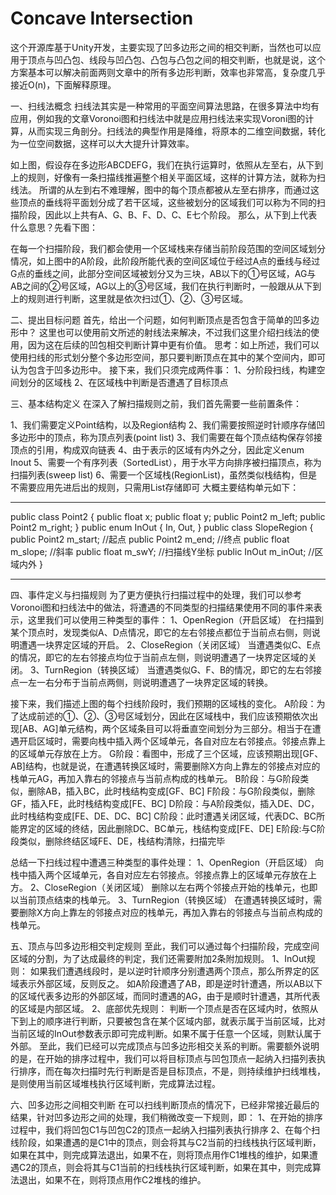 # Concave Intersection
这个开源库基于Unity开发，主要实现了凹多边形之间的相交判断，当然也可以应用于顶点与凹凸包、线段与凹凸包、凸包与凸包之间的相交判断，也就是说，这个方案基本可以解决前面两则文章中的所有多边形判断，效率也非常高，复杂度几乎接近O(n)，下面解释原理。

一、扫线法概念
扫线法其实是一种常用的平面空间算法思路，在很多算法中均有应用，例如我的文章Voronoi图和扫线法中就是应用扫线法来实现Voroni图的计算，从而实现三角剖分。扫线法的典型作用是降维，将原本的二维空间数据，转化为一位空间数据，这样可以大大提升计算效率。



如上图，假设存在多边形ABCDEFG，我们在执行运算时，依照从左至右，从下到上的规则，好像有一条扫描线推遍整个相关平面区域，这样的计算方法，就称为扫线法。
所谓的从左到右不难理解，图中的每个顶点都被从左至右排序，而通过这些顶点的垂线将平面划分成了若干区域，这些被划分的区域我们可以称为不同的扫描阶段，因此以上共有A、G、B、F、D、C、E七个阶段。
那么，从下到上代表什么意思？先看下图：


在每一个扫描阶段，我们都会使用一个区域栈来存储当前阶段范围的空间区域划分情况，如上图中的A阶段，此阶段所能代表的空间区域位于经过A点的垂线与经过G点的垂线之间，此部分空间区域被划分又为三块，AB以下的①号区域，AG与AB之间的②号区域，AG以上的③号区域，我们在执行判断时，一般跟从从下到上的规则进行判断，这里就是依次扫过①、②、③号区域。

二、提出目标问题
首先，给出一个问题，如何判断顶点是否包含于简单的凹多边形中？
这里也可以使用前文所述的射线法来解决，不过我们这里介绍扫线法的使用，因为这在后续的凹包相交判断计算中更有价值。
思考：如上所述，我们可以使用扫线的形式划分整个多边形空间，那只要判断顶点在其中的某个空间内，即可认为包含于凹多边形中。
接下来，我们只须完成两件事：
1、分阶段扫线，构建空间划分的区域栈
2、在区域栈中判断是否遭遇了目标顶点

三、基本结构定义
在深入了解扫描规则之前，我们首先需要一些前置条件：

1、我们需要定义Point结构，以及Region结构
2、我们需要按照逆时针顺序存储凹多边形中的顶点，称为顶点列表(point list)
3、我们需要在每个顶点结构保存邻接顶点的引用，构成双向链表
4、由于表示的区域有内外之分，因此定义enum Inout
5、需要一个有序列表（SortedList），用于水平方向排序被扫描顶点，称为扫描列表(sweep list)
6、需要一个区域栈(RegionList)，虽然类似栈结构，但是不需要应用先进后出的规则，只需用List存储即可
大概主要结构单元如下：

---

public class Point2
{
    public float x;
    public float y;
    public Point2 m_left;
    public Point2 m_right;
}
public enum InOut
{
        In,
        Out,
}
public class SlopeRegion
{
        public Point2 m_start;    //起点
        public Point2 m_end;      //终点
        public float m_slope;     //斜率
        public float m_swY;       //扫描线Y坐标
        public InOut m_inOut;     //区域内外
}

---

四、事件定义与扫描规则
为了更方便执行扫描过程中的处理，我们可以参考Voronoi图和扫线法中的做法，将遭遇的不同类型的扫描结果使用不同的事件来表示，这里我们可以使用三种类型的事件：
1、OpenRegion（开启区域）
在扫描到某个顶点时，发现类似A、D点情况，即它的左右邻接点都位于当前点右侧，则说明遭遇一块界定区域的开启。
2、CloseRegion（关闭区域）
当遭遇类似C、E点的情况，即它的左右邻接点均位于当前点左侧，则说明遭遇了一块界定区域的关闭。
3、TurnRegion（转换区域）
当遭遇类似G、F、B的情况，即它的左右邻接点一左一右分布于当前点两侧，则说明遭遇了一块界定区域的转换。




接下来，我们描述上图的每个扫线阶段时，我们预期的区域栈的变化。
A阶段：为了达成前述的①、②、③号区域划分，因此在区域栈中，我们应该预期依次出现[AB、AG]单元结构，两个区域条目可以将垂直空间划分为三部分。相当于在遭遇开启区域时，需要向栈中插入两个区域单元，各自对应左右邻接点。邻接点靠上的区域单元存放在上方。
G阶段：看图中，形成了三个区域，应该预期出现[GF、AB]结构，也就是说，在遭遇转换区域时，需要删除X方向上靠左的邻接点对应的栈单元AG，再加入靠右的邻接点与当前点构成的栈单元。
B阶段：与G阶段类似，删除AB，插入BC，此时栈结构变成[GF、BC]
F阶段：与G阶段类似，删除GF，插入FE，此时栈结构变成[FE、BC]
D阶段：与A阶段类似，插入DE、DC，此时栈结构变成[FE、DE、DC、BC]
C阶段：此时遭遇关闭区域，代表DC、BC所能界定的区域的终结，因此删除DC、BC单元，栈结构变成[FE、DE]
E阶段:与C阶段类似，删除终结区域FE、DE，栈结构清除，扫描完毕

总结一下扫线过程中遭遇三种类型的事件处理：
1、OpenRegion（开启区域）
向栈中插入两个区域单元，各自对应左右邻接点。邻接点靠上的区域单元存放在上方。
2、CloseRegion（关闭区域）
删除以左右两个邻接点开始的栈单元，也即以当前顶点结束的栈单元。
3、TurnRegion（转换区域）
在遭遇转换区域时，需要删除X方向上靠左的邻接点对应的栈单元，再加入靠右的邻接点与当前点构成的栈单元。

五、顶点与凹多边形相交判定规则
至此，我们可以通过每个扫描阶段，完成空间区域的分割，为了达成最终的判定，我们还需要附加2条附加规则。
1、InOut规则：
如果我们遭遇线段时，是以逆时针顺序分别遭遇两个顶点，那么所界定的区域表示外部区域，反则反之。
如A阶段遭遇了AB，即是逆时针遭遇，所以AB以下的区域代表多边形的外部区域，而同时遭遇的AG，由于是顺时针遭遇，其所代表的区域是内部区域。
2、底部优先规则：
判断一个顶点是否在区域内时，依照从下到上的顺序进行判断，只要被包含在某个区域内部，就表示属于当前区域，比对当前区域的InOut参数表示即可完成判断。如果不属于任意一个区域，则默认属于外部。
至此，我们已经可以完成顶点与凹多边形相交关系的判断。需要额外说明的是，在开始的排序过程中，我们可以将目标顶点与凹包顶点一起纳入扫描列表执行排序，而在每次扫描时先行判断是否是目标顶点，不是，则持续维护扫线堆栈，是则使用当前区域堆栈执行区域判断，完成算法过程。


六、凹多边形之间相交判断
在可以扫线判断顶点的情况下，已经非常接近最后的结果，针对凹多边形之间的处理，我们稍微改变一下规则，即：
1、在开始的排序过程中，我们将凹包C1与凹包C2的顶点一起纳入扫描列表执行排序
2、在每个扫线阶段，如果遭遇的是C1中的顶点，则会将其与C2当前的扫线栈执行区域判断，如果在其中，则完成算法退出，如果不在，则将顶点用作C1堆栈的维护，如果遭遇C2的顶点，则会将其与C1当前的扫线栈执行区域判断，如果在其中，则完成算法退出，如果不在，则将顶点用作C2堆栈的维护。
